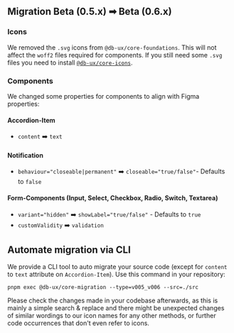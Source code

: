 ## Migration Beta (0.5.x) ➡ Beta (0.6.x)

### Icons

We removed the `.svg` icons from `@db-ux/core-foundations`. This will not affect the `woff2` files required for components. If you still need some `.svg` files you need to install [`@db-ux/core-icons`](https://www.npmjs.com/package/@db-ux/core-icons).

### Components

We changed some properties for components to align with Figma properties:

#### Accordion-Item

- `content` ➡️ `text`

#### Notification

- `behaviour="closeable|permanent"` ➡️ `closeable="true/false"`- Defaults to `false`

#### Form-Components (Input, Select, Checkbox, Radio, Switch, Textarea)

- `variant="hidden"` ➡️ `showLabel="true/false"` - Defaults to `true`
- `customValidity` ➡️ `validation`

## Automate migration via CLI

We provide a CLI tool to auto migrate your source code (except for `content` to `text` attribute on `Accordion-Item`). Use this command in your repository:

```shell
pnpm exec @db-ux/core-migration --type=v005_v006 --src=./src
```

Please check the changes made in your codebase afterwards, as this is mainly a simple search & replace and there might be unexpected changes of similar wordings to our icon names for any other methods, or further code occurrences that don't even refer to icons.
